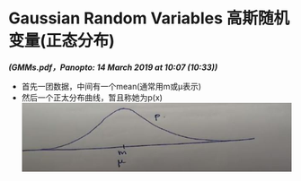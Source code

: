 # Gaussian Random Variables 高斯随机变量(正态分布)

***(GMMs.pdf，Panopto: 14 March 2019 at 10:07 (10:33))***

* 首先一团数据，中间有一个mean(通常用m或μ表示)
* 然后一个正太分布曲线，暂且称她为p(x)
![](./img/gauDis.jpg)

